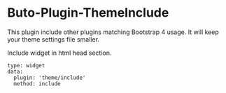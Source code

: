 # Buto-Plugin-ThemeInclude

This plugin include other plugins matching Bootstrap 4 usage. It will keep your theme settings file smaller.

Include widget in html head section.

```
type: widget
data:
  plugin: 'theme/include'
  method: include
```
